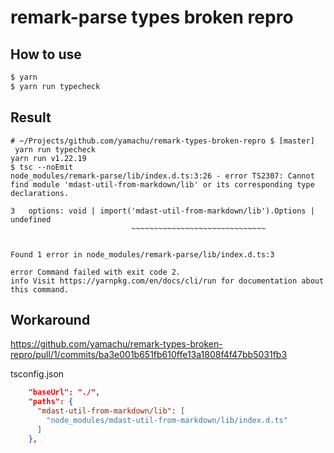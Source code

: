 # remark-parse types broken repro

## How to use

```sh
$ yarn
$ yarn run typecheck
```

## Result

```
# ~/Projects/github.com/yamachu/remark-types-broken-repro $ [master]
 yarn run typecheck
yarn run v1.22.19
$ tsc --noEmit
node_modules/remark-parse/lib/index.d.ts:3:26 - error TS2307: Cannot find module 'mdast-util-from-markdown/lib' or its corresponding type declarations.

3   options: void | import('mdast-util-from-markdown/lib').Options | undefined
                           ~~~~~~~~~~~~~~~~~~~~~~~~~~~~~~


Found 1 error in node_modules/remark-parse/lib/index.d.ts:3

error Command failed with exit code 2.
info Visit https://yarnpkg.com/en/docs/cli/run for documentation about this command.
```

## Workaround

https://github.com/yamachu/remark-types-broken-repro/pull/1/commits/ba3e001b651fb610ffe13a1808f4f47bb5031fb3

tsconfig.json

```json
    "baseUrl": "./",
    "paths": {
      "mdast-util-from-markdown/lib": [
        "node_modules/mdast-util-from-markdown/lib/index.d.ts"
      ]
    }, 
```

